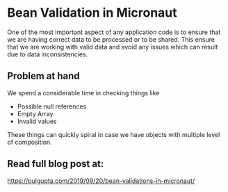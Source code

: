 # Bean Validation in Micronaut

One of the most important aspect of any application code is to ensure that we are having correct data to be processed or to be shared. This ensure that we are working with valid data and avoid any issues which can result due to data inconsistencies.

## Problem at hand

We spend a considerable time in checking things like

* Possible null references
* Empty Array
* Invalid values

These things can quickly spiral in case we have objects with multiple level of composition.

## Read full blog post at:
https://pulgupta.com/2019/09/20/bean-validations-in-micronaut/
